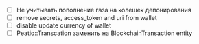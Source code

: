 * [ ] Не учитывать пополнение газа на колешек депонирования
* [ ] remove secrets, access_token and uri from wallet
* [ ] disable update currency of wallet
* [ ] Peatio::Transcation заменить на BlockchainTransaction entity
